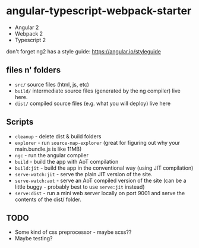 # angular-typescript-webpack-starter

* Angular 2
* Webpack 2
* Typescript 2

don't forget ng2 has a style guide: https://angular.io/styleguide

## files n' folders

* `src/` source files (html, js, etc)
* `build/` intermediate source files (generated by the ng compiler) live here.
* `dist/` compiled source files (e.g. what you will deploy) live here

## Scripts

* `cleanup` - delete dist & build folders
* `explorer` - run `source-map-explorer` (great for figuring out why your main.bundle.js is like 11MB)
* `ngc` - run the angular compiler
* `build` - build the app with AoT compilation
* `build:jit` - build the app in the conventional way (using JIT compilation)
* `serve-watch:jit` - serve the plain JIT version of the site.
* `serve-watch:aot` - serve an AoT compiled version of the site (can be a little buggy - probably best to use `serve:jit` instead)
* `serve:dist` - run a mini web server locally on port 9001 and serve the contents of the dist/ folder.

## TODO

* Some kind of css preprocessor - maybe scss??
* Maybe testing?